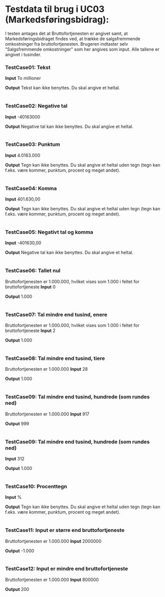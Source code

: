 # Testdata til brug i UC03 (Markedsføringsbidrag):

I testen antages det at Bruttofortjenesten er angivet samt, at Markedsføringsbidraget findes ved, at trække de salgsfremmende omkostninger fra bruttofortjenesten.
Brugeren indtaster selv "Salgsfremmende omkostninger" som her angives som input. Alle tallene er angivet i tusinder.


### TestCase01: Tekst
**Input** To millioner

**Output**
Tekst kan ikke benyttes. Du skal angive et heltal.
<br><br>


### TestCase02: Negative tal
**Input** -40163000

**Output** Negative tal kan ikke benyttes. Du skal angive et heltal.
<br><br>


### TestCase03: Punktum
**Input** 4.0163.000

**Output** Tegn kan ikke benyttes. Du skal angive et heltal uden tegn (tegn kan f.eks. være kommer, punktum, procent og meget andet).
<br><br>


### TestCase04: Komma
**Input** 401.630,00

**Output** Tegn kan ikke benyttes. Du skal angive et heltal uden tegn (tegn kan f.eks. være kommer, punktum, procent og meget andet).
<br><br>


### TestCase05: Negativt tal og komma
**Input** -401630,00

**Output** Negative tal kan ikke benyttes. Du skal angive et heltal.
<br><br>


### TestCase06: Tallet nul
Bruttofortjenesten er 1.000.000, hvilket vises som 1.000 i feltet for bruttofortjeneste
**Input** 0

**Output** 1.000
<br><br>


### TestCase07: Tal mindre end tusind, enere
Bruttofortjenesten er 1.000.000, hvilket vises som 1.000 i feltet for bruttofortjeneste
**Input** 2

**Output** 1.000
<br><br>


### TestCase08: Tal mindre end tusind, tiere
Bruttofortjenesten er 1.000.000
**Input** 28

**Output** 1.000
<br><br>


### TestCase09: Tal mindre end tusind, hundrede (som rundes ned)
Bruttofortjenesten er 1.000.000
**Input** 917

**Output** 999
<br><br>


### TestCase09: Tal mindre end tusind, hundrede (som rundes ned)
**Input** 312

**Output** 1.000
<br><br>


### TestCase10: Procenttegn
**Input** %

**Output**  Tegn kan ikke benyttes. Du skal angive et heltal uden tegn (tegn kan f.eks. være kommer, punktum, procent og meget andet). 
<br><br>


### TestCase11: Input er større end bruttofortjeneste
Bruttofortjenesten er 1.000.000
**Input** 2000000

**Output** -1.000
<br><br>


### TestCase12: Input er mindre end bruttofortjeneste
Bruttofortjenesten er 1.000.000
**Input** 800000

**Output** 200
